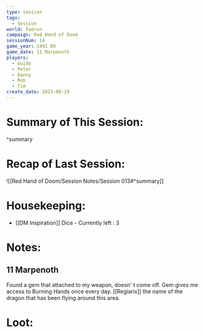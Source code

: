 ```yaml
---
type: session
tags:
  - Session
world: Faerun
campaign: Red Hand of Doom
sessionNum: 14
game_year: 1491 DR
game_date: 11 Marpenoth
players:
  - Guido
  - Peter
  - Danny
  - Rob
  - Tim
create_date: 2023-08-19
---
```


# Summary of This Session:

^summary

# Recap of Last Session:
![[Red Hand of Doom/Session Notes/Session 013#^summary]]

# Housekeeping:
- [[DM Inspiration]] Dice - Currently left : 3
# Notes:
## 11 Marpenoth
Found a gem that attached to my weapon, doesn' t come off.
Gem gives me access to Burning Hands once every day.
[[Regiarix]] the name of the dragon that has been flying around this area.
# Loot:
